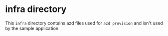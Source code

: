 # infra directory

This `infra` directory contains azd files used for `azd provision` and isn't used by the sample application.